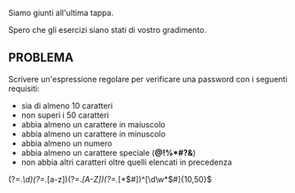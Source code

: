 Siamo giunti all'ultima tappa.

Spero che gli esercizi siano stati di vostro gradimento.

## PROBLEMA

Scrivere un'espressione regolare per verificare una password con i seguenti requisiti:
* sia di almeno 10 caratteri
* non superi i 50 caratteri
* abbia almeno un carattere in maiuscolo
* abbia almeno un carattere in minuscolo
* abbia almeno un numero 
* abbia almeno un carattere speciale (**$@$!%*#?&**)
* non abbia altri caratteri oltre quelli elencati in precedenza


(?=.*\d)(?=.*[a-z])(?=.*[A-Z])(?=.*[*$#])^[\d\w*$#]{10,50}$